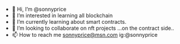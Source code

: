 - 👋 Hi, I’m @sonnyprice
- 👀 I’m interested in learning all blockchain
- 🌱 I’m currently learning about smart contracts.
- 💞️ I’m looking to collaborate on nft projects ...on the contract side..
- 📫 How to reach me sonnyprice@msn.com ig:@sonnyprice 

<!---
sonnyprice/sonnyprice is a ✨ special ✨ repository because its `README.md` (this file) appears on your GitHub profile.
You can click the Preview link to take a look at your changes.
--->
